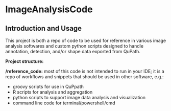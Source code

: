# ImageAnalysisCode

Introduction and Usage
-----------------------------------------------------------------------------------------------------------------------------------
This project is both a repo of code to be used for reference in various image analysis softwares and custom python scripts designed to handle annotation, detection, and/or shape data exported from QuPath.

**Project structure:**

**/reference_code:** most of this code is not intended to run in your IDE; it is a repo of workflows and snippets that should be used in other software, e.g.:
- groovy scripts for use in QuPpath
- R scripts for analysis and aggregation
- python scripts to support image data analysis and visualization
- command line code for terminal/powershell/cmd

